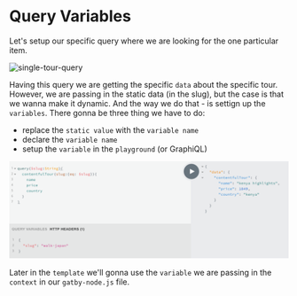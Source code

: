 # Query Variables

Let's setup our specific query where we are looking for the one particular item.

![single-tour-query](./single-tour-query)

Having this query we are getting the specific `data` about the specific tour. However, we are passing in the static data (in the slug), but the case is that we wanna make it dynamic. And the way we do that - is settign up the `variables`.  There gonna be three thing we have to do: 
- replace the `static value` with the `variable name`
- declare the `variable name`
- setup the `variable` in the `playground` (or GraphiQL)

![query-variable](./query-variable.png)

Later in the `template` we'll gonna use the `variable` we are passing in the `context` in our `gatby-node.js` file. 